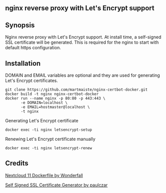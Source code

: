 ## nginx reverse proxy with Let's Encrypt support

## Synopsis

Nginx reverse proxy with Let's Encrypt support.
At install time, a self-signed SSL certificate will be generated. This is required for the nginx to start with default https configuration.

## Installation

DOMAIN and EMAIL variables are optional and they are used for generating Let's Encrypt certificates.

```
git clone https://github.com/martmaiste/nginx-certbot-docker.git
docker build -t nginx nginx-certbot-docker
docker run --name nginx -p 80:80 -p 443:443 \
       -e DOMAIN=localhost \
       -e EMAIL=hostmaster@localhost \
       -t nginx
```

Generating Let's Encrypt certificate

```
docker exec -ti nginx letsencrypt-setup
```

Renewing Let's Encrypt certificate manually

```
docker exec -ti nginx letsencrypt-renew
```

## Credits

[Nextcloud 11 Dockerfile by Wonderfall](https://github.com/Wonderfall/dockerfiles/tree/master/nextcloud/11.0)

[Self Signed SSL Certificate Generator by paulczar](https://github.com/paulczar/omgwtfssl)
